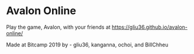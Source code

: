# Avalon Online

Play the game, Avalon, with your friends at https://gliu36.github.io/avalon-online/

Made at Bitcamp 2019 by
    - gliu36, kanganna, ochoi, and BillChheu